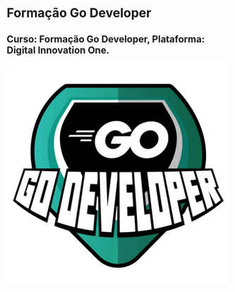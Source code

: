 # Formação Go Developer
## Curso: Formação Go Developer, Plataforma: Digital Innovation One.
![GoDeveloper](https://raw.githubusercontent.com/agsilvamhm/GoDeveloper/main/imagem.webp)
